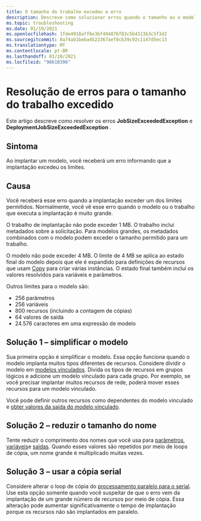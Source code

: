 ```yaml
---
title: O tamanho do trabalho excedeu o erro
description: Descreve como solucionar erros quando o tamanho ou o modelo do trabalho é muito grande.
ms.topic: troubleshooting
ms.date: 01/19/2021
ms.openlocfilehash: 1fde4918aff6e3bf494876f83c5b4313b3c5f3d2
ms.sourcegitcommit: 8a74ab1beba4522367aef8cb39c92c1147d5ec13
ms.translationtype: MT
ms.contentlocale: pt-BR
ms.lasthandoff: 01/20/2021
ms.locfileid: "98610396"
---
```

# <a name="resolve-errors-for-job-size-exceeded"></a>Resolução de erros para o tamanho do trabalho excedido

Este artigo descreve como resolver os erros **JobSizeExceededException** e **DeploymentJobSizeExceededException** .

## <a name="symptom"></a>Sintoma

Ao implantar um modelo, você receberá um erro informando que a implantação excedeu os limites.

## <a name="cause"></a>Causa

Você receberá esse erro quando a implantação exceder um dos limites permitidos. Normalmente, você vê esse erro quando o modelo ou o trabalho que executa a implantação é muito grande.

O trabalho de implantação não pode exceder 1 MB. O trabalho inclui metadados sobre a solicitação. Para modelos grandes, os metadados combinados com o modelo podem exceder o tamanho permitido para um trabalho.


O modelo não pode exceder 4 MB. O limite de 4 MB se aplica ao estado final do modelo depois que ele é expandido para definições de recursos que usam [Copy](copy-resources.md) para criar várias instâncias. O estado final também inclui os valores resolvidos para variáveis e parâmetros.

Outros limites para o modelo são:

* 256 parâmetros
* 256 variáveis
* 800 recursos (incluindo a contagem de cópias)
* 64 valores de saída
* 24.576 caracteres em uma expressão de modelo

## <a name="solution-1---simplify-template"></a>Solução 1 – simplificar o modelo

Sua primeira opção é simplificar o modelo. Essa opção funciona quando o modelo implanta muitos tipos diferentes de recursos. Considere dividir o modelo em [modelos vinculados](linked-templates.md). Divida os tipos de recursos em grupos lógicos e adicione um modelo vinculado para cada grupo. Por exemplo, se você precisar implantar muitos recursos de rede, poderá mover esses recursos para um modelo vinculado.

Você pode definir outros recursos como dependentes do modelo vinculado e [obter valores da saída do modelo vinculado](linked-templates.md#get-values-from-linked-template).

## <a name="solution-2---reduce-name-size"></a>Solução 2 – reduzir o tamanho do nome

Tente reduzir o comprimento dos nomes que você usa para [parâmetros](template-parameters.md), [variáveis](template-variables.md)e [saídas](template-outputs.md). Quando esses valores são repetidos por meio de loops de cópia, um nome grande é multiplicado muitas vezes.

## <a name="solution-3---use-serial-copy"></a>Solução 3 – usar a cópia serial

Considere alterar o loop de cópia do [processamento paralelo para o serial](copy-resources.md#serial-or-parallel). Use esta opção somente quando você suspeitar de que o erro vem da implantação de um grande número de recursos por meio de cópia. Essa alteração pode aumentar significativamente o tempo de implantação porque os recursos não são implantados em paralelo.
